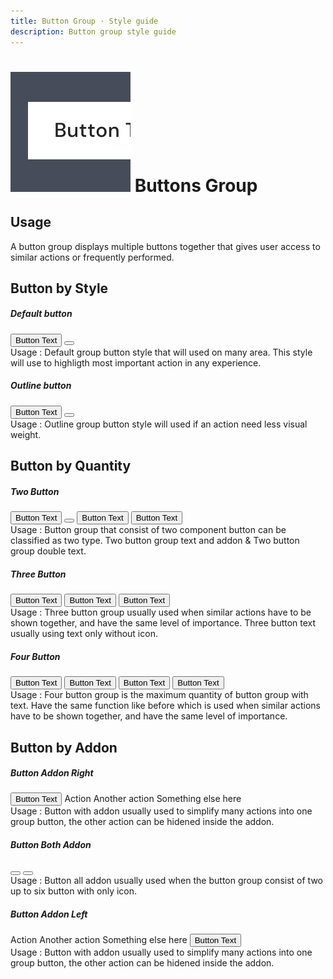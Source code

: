 ```yaml
---
title: Button Group · Style guide
description: Button group style guide
---
```


<script setup>
  import ButtonGroup from '../../components/button-group/ButtonGroup.vue'
  import Button from '../../components/button/Button.vue'
  import Dropdown from '../../components/dropdown/Dropdown.vue'
  import DropdownItem from '../../components/dropdown/DropdownItem.vue'
  import Caption from '../../components/caption/Caption.vue'
  import IconChevronDown from '@privyid/persona-icon/vue/chevron-down/20.vue'
  import IconChevronLeft from '@privyid/persona-icon/vue/chevron-left/20.vue'
  import IconChevronRight from '@privyid/persona-icon/vue/chevron-right/20.vue'
</script>

# ![button](/assets/images/img-guide-button.svg) Buttons Group

## Usage
A button group displays multiple buttons together that gives user access to similar actions or frequently performed.

## Button by Style

##### Default button
<div class="flex space-x-3">
  <ButtonGroup>
    <Button>Button Text</Button>
    <Button icon><IconChevronDown /></Button>
  </ButtonGroup>
</div>
<div class="flex pt-5 pb-8">
  <div class="w-3/4">
    <Caption class="!text-subtle dark:!text-dark-subtle">
    Usage : Default group button style that will used on many area.
    This style will use to highligth most important action in any experience.
    </Caption>
  </div>
</div>

##### Outline button
<div class="flex space-x-3">
  <ButtonGroup>
    <Button variant="outline">Button Text</Button>
    <Button variant="outline" icon><IconChevronDown /></Button>
  </ButtonGroup>
</div>
<div class="flex pt-5 pb-8">
  <div class="w-3/4">
    <Caption class="!text-subtle dark:!text-dark-subtle">
    Usage : Outline group button style will used if an action need less visual weight.
    </Caption>
  </div>
</div>

## Button by Quantity

##### Two Button
<div class="flex space-x-3">
  <div class="flex space-x-3">
    <ButtonGroup>
      <Button>Button Text</Button>
      <Button icon><IconChevronDown /></Button>
    </ButtonGroup>
    <ButtonGroup>
      <Button>Button Text</Button>
      <Button>Button Text</Button>
    </ButtonGroup>
  </div>
</div>
<div class="flex pt-5 pb-8">
  <div class="w-3/4">
    <Caption class="!text-subtle dark:!text-dark-subtle">
    Usage : Button group that consist of two component button can
    be classified as two type. Two button group text and
    addon & Two button group double text.
    </Caption>
  </div>
</div>

##### Three Button
<div class="flex space-x-3">
  <ButtonGroup>
    <Button>Button Text</Button>
    <Button>Button Text</Button>
    <Button>Button Text</Button>
  </ButtonGroup>
</div>
<div class="flex pt-5 pb-8">
  <div class="w-3/4">
    <Caption class="!text-subtle dark:!text-dark-subtle">
    Usage : Three button group usually used when similar actions
    have to be shown together, and have the same level of importance.
    Three button text usually using text only without icon.
    </Caption>
  </div>
</div>

##### Four Button
<div class="flex space-x-3">
  <ButtonGroup>
    <Button>Button Text</Button>
    <Button>Button Text</Button>
    <Button>Button Text</Button>
    <Button>Button Text</Button>
  </ButtonGroup>
</div>
<div class="flex pt-5 pb-8">
  <div class="w-3/4">
    <Caption class="!text-subtle dark:!text-dark-subtle">
    Usage : Four button group is the maximum quantity of button
    group with text. Have the same function like before which is
    used when similar actions have to be shown together,
    and have the same level of importance.
    </Caption>
  </div>
</div>

## Button by Addon

##### Button Addon Right
<div class="flex space-x-3">
  <ButtonGroup>
    <Button>Button Text</Button>
    <Dropdown
      icon
      no-caret>
      <template #button-content>
        <IconChevronDown />
      </template>
      <DropdownItem>Action</DropdownItem>
      <DropdownItem>Another action</DropdownItem>
      <DropdownItem>Something else here</DropdownItem>
    </Dropdown>
  </ButtonGroup>
</div>
<div class="flex pt-5 pb-8">
  <div class="w-3/4">
    <Caption class="!text-subtle dark:!text-dark-subtle">
    Usage : Button with addon usually used to simplify many actions
    into one group button, the other action can be hidened inside the addon.
    </Caption>
  </div>
</div>

##### Button Both Addon
<div class="flex space-x-3">
  <ButtonGroup>
    <Button icon><IconChevronLeft /></Button>
    <Button icon><IconChevronRight /></Button>
  </ButtonGroup>
</div>
<div class="flex pt-5 pb-8">
  <div class="w-3/4">
    <Caption class="!text-subtle dark:!text-dark-subtle">
    Usage : Button all addon usually used when the button group
    consist of two up to six button with only icon.
    </Caption>
  </div>
</div>

##### Button Addon Left
<div class="flex space-x-3">
  <ButtonGroup>
    <Dropdown
      no-caret
      icon>
      <template #button-content>
        <IconChevronDown />
      </template>
      <DropdownItem>Action</DropdownItem>
      <DropdownItem>Another action</DropdownItem>
      <DropdownItem>Something else here</DropdownItem>
    </Dropdown>
    <Button>Button Text</Button>
  </ButtonGroup>
</div>
<div class="flex pt-5 pb-8">
  <div class="w-3/4">
    <Caption class="!text-subtle dark:!text-dark-subtle">
    Usage : Button with addon usually used to simplify many actions
    into one group button, the other action can be hidened inside the addon.
    </Caption>
  </div>
</div>
